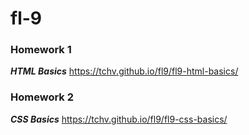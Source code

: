 # fl-9
### Homework 1
___HTML Basics___
https://tchv.github.io/fl9/fl9-html-basics/

### Homework 2
___CSS Basics___
https://tchv.github.io/fl9/fl9-css-basics/
